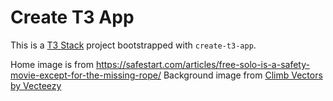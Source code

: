 # Create T3 App

This is a [T3 Stack](https://create.t3.gg/) project bootstrapped with `create-t3-app`.

Home image is from https://safestart.com/articles/free-solo-is-a-safety-movie-except-for-the-missing-rope/
Background image from <a href="https://www.vecteezy.com/free-vector/climb">Climb Vectors by Vecteezy</a>
